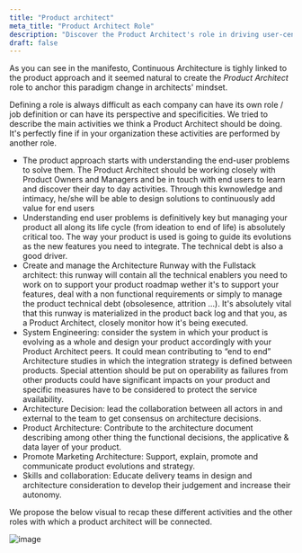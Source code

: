 ```yaml
---
title: "Product architect"
meta_title: "Product Architect Role"
description: "Discover the Product Architect's role in driving user-centric solutions, managing the architecture runway, and ensuring alignment between product strategy and technical design."
draft: false
---
```


As you can see in the manifesto, Continuous Architecture is tighly linked to the product approach and it seemed natural to create the *Product Architect* role to anchor this paradigm change in architects' mindset.

Defining a role is always difficult as each company can have its own role / job definition or can have its perspective and specificities. We tried to describe the main activities we think a Product Architect should be doing. It's perfectly fine if in your organization these activities are performed by another role.

* The product approach starts with understanding the end-user problems to solve them. The Product Architect should be working closely with Product Owners and Managers and be in touch with end users to learn and discover their day to day activities. Through this kwnowledge and intimacy, he/she will be able to design solutions to continuously add value for end users
* Understanding end user problems is definitively key but managing your product all along its life cycle (from ideation to end of life) is absolutely critical too. The way your product is used is going to guide its evolutions as the new features you need to integrate. The technical debt is also a good driver.
* Create and manage the Architecture Runway with the Fullstack architect: this runway will contain all the technical enablers you need to work on to support your product roadmap wether it's to support your features, deal with a non functional requirements or simply to manage the product technical debt (obsolesence, attrition ...). It's absolutely vital that this runway is materialized in the product back log and that you, as a Product Architect, closely monitor how it's being executed.
* System Engineering: consider the system in which your product is evolving as a whole and design your product accordingly with your Product Architect peers. It could mean contributing to “end to end” Architecture studies in which the integration strategy is defined between products. Special attention should be put on operability as failures from other products could have significant impacts on your product and specific measures have to be considered to protect the service availability.
* Architecture Decision: lead the collaboration between all actors in and external to the team to get consensus on architecture decisions.
* Product Architecture: Contribute to the architecture document describing among other thing the functional decisions, the applicative & data layer of your product.
* Promote Marketing Architecture: Support, explain, promote and communicate product evolutions and strategy.
* Skills and collaboration: Educate delivery teams in design and architecture consideration to develop their judgement and increase their autonomy.

We propose the below visual to recap these different activities and the other roles with which a product architect will be connected.

![image](./images/roles/product-role.jpg)
